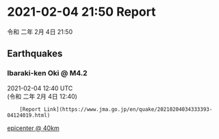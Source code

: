 # 2021-02-04 21:50 Report
令和 二年 2月 4日 21:50

## Earthquakes
### Ibaraki-ken Oki @ M4.2
2021-02-04 12:40 UTC  
        (令和 二年 2月 4日 12:40)
  
        [Report Link](https://www.jma.go.jp/en/quake/20210204034333393-04124019.html)  
[epicenter @ 40km](https://www.google.com/maps/place/36°36'00%22+141°06'00%22/@36.6,141.1,17z/data=!3m1!4b1!4m5!3m4!1s0x0:0x0!8m2!3d36.6!4d141.1)